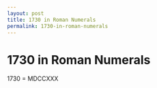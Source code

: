 ```yaml
---
layout: post
title: 1730 in Roman Numerals
permalink: 1730-in-roman-numerals
---
```


# 1730 in Roman Numerals

1730 = MDCCXXX
